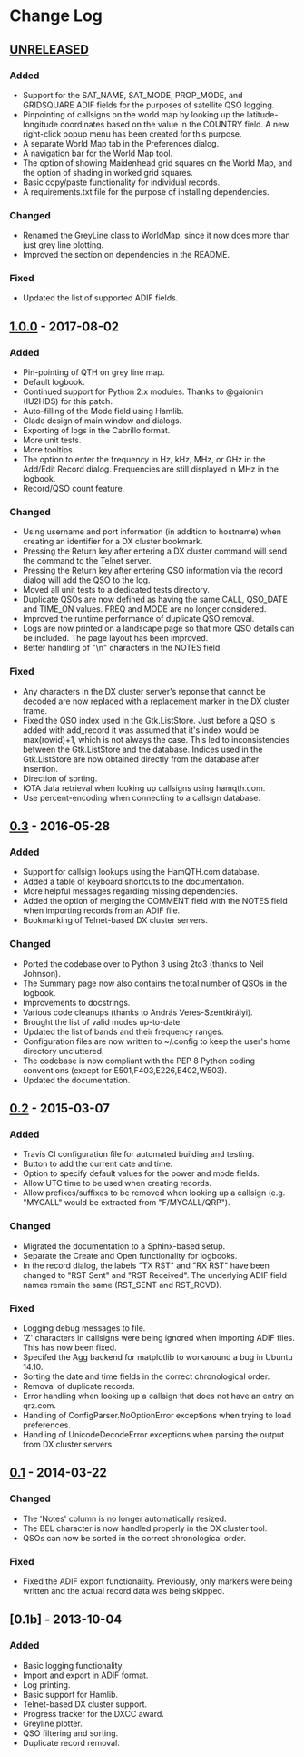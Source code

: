 # Change Log

## [UNRELEASED]
### Added
- Support for the SAT_NAME, SAT_MODE, PROP_MODE, and GRIDSQUARE ADIF fields for the purposes of satellite QSO logging.
- Pinpointing of callsigns on the world map by looking up the latitude-longitude coordinates based on the value in the COUNTRY field. A new right-click popup menu has been created for this purpose.
- A separate World Map tab in the Preferences dialog.
- A navigation bar for the World Map tool.
- The option of showing Maidenhead grid squares on the World Map, and the option of shading in worked grid squares.
- Basic copy/paste functionality for individual records.
- A requirements.txt file for the purpose of installing dependencies.

### Changed
- Renamed the GreyLine class to WorldMap, since it now does more than just grey line plotting.
- Improved the section on dependencies in the README.

### Fixed
- Updated the list of supported ADIF fields.

## [1.0.0] - 2017-08-02
### Added
- Pin-pointing of QTH on grey line map.
- Default logbook.
- Continued support for Python 2.x modules. Thanks to @gaionim (IU2HDS) for this patch.
- Auto-filling of the Mode field using Hamlib.
- Glade design of main window and dialogs.
- Exporting of logs in the Cabrillo format.
- More unit tests.
- More tooltips.
- The option to enter the frequency in Hz, kHz, MHz, or GHz in the Add/Edit Record dialog. Frequencies are still displayed in MHz in the logbook.
- Record/QSO count feature.

### Changed
- Using username and port information (in addition to hostname) when creating an identifier for a DX cluster bookmark.
- Pressing the Return key after entering a DX cluster command will send the command to the Telnet server.
- Pressing the Return key after entering QSO information via the record dialog will add the QSO to the log.
- Moved all unit tests to a dedicated tests directory.
- Duplicate QSOs are now defined as having the same CALL, QSO_DATE and TIME_ON values. FREQ and MODE are no longer considered.
- Improved the runtime performance of duplicate QSO removal.
- Logs are now printed on a landscape page so that more QSO details can be included. The page layout has been improved.
- Better handling of "\n" characters in the NOTES field.

### Fixed
- Any characters in the DX cluster server's reponse that cannot be decoded are now replaced with a replacement marker in the DX cluster frame.
- Fixed the QSO index used in the Gtk.ListStore. Just before a QSO is added with add_record it was assumed that it's index would be max(rowid)+1, which is not always the case. This led to inconsistencies between the Gtk.ListStore and the database. Indices used in the Gtk.ListStore are now obtained directly from the database after insertion.
- Direction of sorting.
- IOTA data retrieval when looking up callsigns using hamqth.com.
- Use percent-encoding when connecting to a callsign database.

## [0.3] - 2016-05-28
### Added
- Support for callsign lookups using the HamQTH.com database.
- Added a table of keyboard shortcuts to the documentation.
- More helpful messages regarding missing dependencies.
- Added the option of merging the COMMENT field with the NOTES field when importing records from an ADIF file.
- Bookmarking of Telnet-based DX cluster servers.

### Changed
- Ported the codebase over to Python 3 using 2to3 (thanks to Neil Johnson).
- The Summary page now also contains the total number of QSOs in the logbook.
- Improvements to docstrings.
- Various code cleanups (thanks to András Veres-Szentkirályi).
- Brought the list of valid modes up-to-date.
- Updated the list of bands and their frequency ranges.
- Configuration files are now written to ~/.config to keep the user's home directory uncluttered.
- The codebase is now compliant with the PEP 8 Python coding conventions (except for E501,F403,E226,E402,W503).
- Updated the documentation.

## [0.2] - 2015-03-07
### Added
- Travis CI configuration file for automated building and testing.
- Button to add the current date and time.
- Option to specify default values for the power and mode fields.
- Allow UTC time to be used when creating records.
- Allow prefixes/suffixes to be removed when looking up a callsign (e.g. "MYCALL" would be extracted from "F/MYCALL/QRP").

### Changed
- Migrated the documentation to a Sphinx-based setup.
- Separate the Create and Open functionality for logbooks.
- In the record dialog, the labels "TX RST" and "RX RST" have been changed to "RST Sent" and "RST Received". The underlying ADIF field names remain the same (RST_SENT and RST_RCVD).

### Fixed
- Logging debug messages to file.
- 'Z' characters in callsigns were being ignored when importing ADIF files. This has now been fixed.
- Specifed the Agg backend for matplotlib to workaround a bug in Ubuntu 14.10.
- Sorting the date and time fields in the correct chronological order.
- Removal of duplicate records.
- Error handling when looking up a callsign that does not have an entry on qrz.com.
- Handling of ConfigParser.NoOptionError exceptions when trying to load preferences.
- Handling of UnicodeDecodeError exceptions when parsing the output from DX cluster servers.

## [0.1] - 2014-03-22

### Changed
- The 'Notes' column is no longer automatically resized.
- The BEL character is now handled properly in the DX cluster tool.
- QSOs can now be sorted in the correct chronological order.

### Fixed
- Fixed the ADIF export functionality. Previously, only markers were being written and the actual record data was being skipped.

## [0.1b] - 2013-10-04

### Added
- Basic logging functionality.
- Import and export in ADIF format.
- Log printing.
- Basic support for Hamlib.
- Telnet-based DX cluster support.
- Progress tracker for the DXCC award.
- Greyline plotter.
- QSO filtering and sorting.
- Duplicate record removal.

[UNRELEASED]: https://github.com/ctjacobs/pyqso/compare/v1.0.0...HEAD
[1.0.0]: https://github.com/ctjacobs/pyqso/compare/v0.3...v1.0.0
[0.3]: https://github.com/ctjacobs/pyqso/compare/v0.2...v0.3
[0.2]: https://github.com/ctjacobs/pyqso/compare/v0.1...v0.2
[0.1]: https://github.com/ctjacobs/pyqso/compare/v0.1b...v0.1
